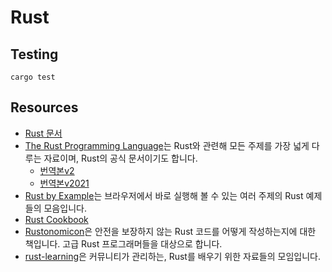 # Rust

## Testing

```shell
cargo test
```

## Resources

- [Rust 문서](https://prev.rust-lang.org/ko-KR/documentation.html)
- [The Rust Programming Language](https://doc.rust-lang.org/stable/book/)는 Rust와 관련해 모든 주제를 가장 넓게 다루는 자료이며, Rust의 공식 문서이기도 합니다.
  - [번역본v2](https://rinthel.github.io/rust-lang-book-ko)
  - [번역본v2021](https://github.com/rust-kr/doc.rust-kr.org)
- [Rust by Example](https://doc.rust-lang.org/rust-by-example/)는 브라우저에서 바로 실행해 볼 수 있는 여러 주제의 Rust 예제들의 모음입니다.
- [Rust Cookbook](https://rust-lang-nursery.github.io/rust-cookbook/)
- [Rustonomicon](https://doc.rust-lang.org/nomicon/)은 안전을 보장하지 않는 Rust 코드를 어떻게 작성하는지에 대한 책입니다. 고급 Rust 프로그래머들을 대상으로 합니다.
- [rust-learning](https://github.com/ctjhoa/rust-learning)은 커뮤니티가 관리하는, Rust를 배우기 위한 자료들의 모임입니다.
